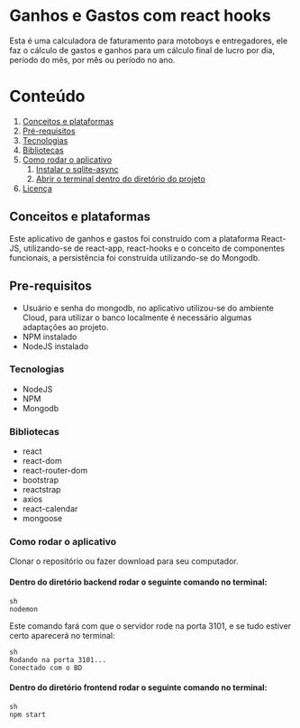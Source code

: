 # Ganhos e Gastos com react hooks
Esta é uma calculadora de faturamento para motoboys e entregadores, ele faz o cálculo de gastos e ganhos para um cálculo final de lucro por dia, período do mês, por mês ou período no ano. 
# Conteúdo

1. [Conceitos e plataformas](#conceitos-plataformas) 
2. [Pré-requisitos](#pre-requisitos)
3. [Tecnologias](#tecnologias)
4.  [Bibliotecas](#bibliotecas)
5.  [Como rodar o aplicativo](#como-rodar)
    1.  [Instalar o sqlite-async](#instalar-o-sqlite-async)
    2.  [Abrir o terminal dentro do diretório do projeto](#abrir-terminal-dentro-diretorio)
6.  [Licença](#license)

## Conceitos e plataformas <a name="conceitos-plataformas"></a>

Este aplicativo de ganhos e gastos foi construído com a plataforma React-JS, utilizando-se de react-app, react-hooks e o conceito de componentes funcionais, a persistência foi construída utilizando-se do Mongodb.
## Pre-requisitos <a name="pre-requisitos"></a>
* Usuário e senha do mongodb, no aplicativo utilizou-se do ambiente Cloud, para utilizar o banco localmente é necessário algumas adaptações ao projeto.
* NPM instalado
* NodeJS instalado 
### Tecnologias <a name="tecnologias"></a>

* NodeJS  
* NPM
* Mongodb

### Bibliotecas <a name="bibliotecas"></a>

* react
* react-dom
* react-router-dom
* bootstrap
* reactstrap
* axios
* react-calendar
* mongoose
### Como rodar o aplicativo <a name="como-rodar"></a>
 Clonar o repositório ou fazer download para seu computador.
####  Dentro do diretório backend rodar o seguinte comando no terminal:
```
sh
nodemon
```
Este comando fará com que o servidor rode na porta 3101, e se tudo estiver certo aparecerá no terminal:
```
sh
Rodando na porta 3101...
Conectado com o BD
```
#### Dentro do diretório frontend rodar o seguinte comando no terminal:
```
sh
npm start
```



